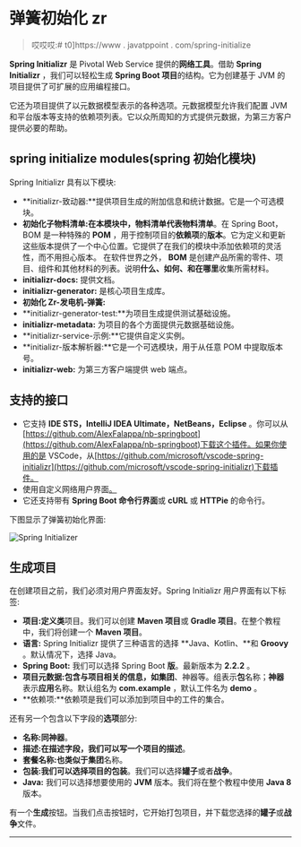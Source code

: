 # 弹簧初始化 zr

> 哎哎哎:# t0]https://www . javatppoint . com/spring-initialize

**Spring Initializr** 是 Pivotal Web Service 提供的**网络工具**。借助 **Spring Initializr** ，我们可以轻松生成 **Spring Boot 项目**的结构。它为创建基于 JVM 的项目提供了可扩展的应用编程接口。

它还为项目提供了以元数据模型表示的各种选项。元数据模型允许我们配置 JVM 和平台版本等支持的依赖项列表。它以众所周知的方式提供元数据，为第三方客户提供必要的帮助。

## spring initialize modules(spring 初始化模块)

Spring Initializr 具有以下模块:

*   **initializr-致动器:**提供项目生成的附加信息和统计数据。它是一个可选模块。
*   **初始化子物料清单:**在本模块中，**物料清单**代表**物料清单**。在 Spring Boot，BOM 是一种特殊的 **POM** ，用于控制项目的**依赖项**的**版本**。它为定义和更新这些版本提供了一个中心位置。它提供了在我们的模块中添加依赖项的灵活性，而不用担心版本。
    在软件世界之外， **BOM** 是创建产品所需的零件、项目、组件和其他材料的列表。说明**什么、如何、**和**在哪里**收集所需材料。
*   **initializr-docs:** 提供文档。
*   **initializr-generator:** 是核心项目生成库。
*   **初始化 Zr-发电机-弹簧:**
*   **initializr-generator-test:**为项目生成提供测试基础设施。
*   **initializr-metadata:** 为项目的各个方面提供元数据基础设施。
*   **initializr-service-示例:**它提供自定义实例。
*   **initializr-版本解析器:**它是一个可选模块，用于从任意 POM 中提取版本号。
*   **initializr-web:** 为第三方客户端提供 web 端点。

## 支持的接口

*   它支持 **IDE STS，IntelliJ IDEA Ultimate，NetBeans，Eclipse** 。你可以从[https://github.com/AlexFalappa/nb-springboot](https://github.com/AlexFalappa/nb-springboot)下载这个插件。如果你使用的是 VSCode，从[https://github.com/microsoft/vscode-spring-initializr](https://github.com/microsoft/vscode-spring-initializr)下载插件。
*   使用自定义网络用户界面[。](https://start.spring.io)
*   它还支持带有 **Spring Boot 命令行界面**或 **cURL** 或 **HTTPie** 的命令行。

下图显示了弹簧初始化界面:

![Spring Initializer](../img/df98ed3d3ed31ef1586ac6c0d9099dbf.png)

## 生成项目

在创建项目之前，我们必须对用户界面友好。Spring Initializr 用户界面有以下标签:

*   **项目:**定义**类**项目。我们可以创建 **Maven 项目**或 **Gradle 项目**。在整个教程中，我们将创建一个 **Maven 项目**。
*   **语言:** Spring Initializr 提供了三种语言的选择 **Java、Kotlin、**和 **Groovy** 。默认情况下，选择 Java。
*   **Spring Boot:** 我们可以选择 Spring Boot **版**。最新版本为 **2.2.2** 。
*   **项目元数据:**包含与项目相关的信息，如**集团**、神器等。组表示**包**名称；**神器**表示**应用**名称。默认组名为 **com.example** ，默认工件名为 **demo** 。
*   **依赖项:**依赖项是我们可以添加到项目中的工件的集合。

还有另一个包含以下字段的**选项**部分:

*   **名称:**同**神器**。
*   **描述:**在描述字段，我们可以写一个项目的**描述**。
*   **套餐名称:**也类似于**集团**名称。
*   **包装:**我们可以选择项目的**包装**。我们可以选择**罐子**或者**战争**。
*   **Java:** 我们可以选择想要使用的 **JVM** 版本。我们将在整个教程中使用 **Java 8** 版本。

有一个**生成**按钮。当我们点击按钮时，它开始打包项目，并下载您选择的**罐子**或**战争**文件。

* * *